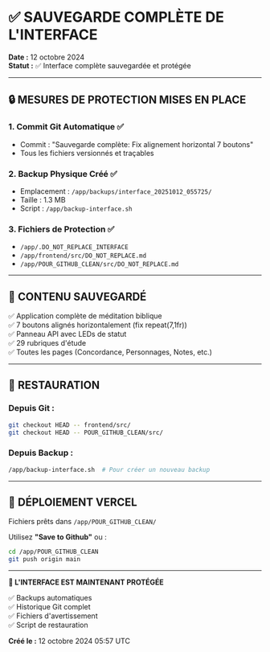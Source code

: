 # ✅ SAUVEGARDE COMPLÈTE DE L'INTERFACE

**Date :** 12 octobre 2024  
**Statut :** ✅ Interface complète sauvegardée et protégée

---

## 🔒 MESURES DE PROTECTION MISES EN PLACE

### 1. Commit Git Automatique ✅
- Commit : "Sauvegarde complète: Fix alignement horizontal 7 boutons"
- Tous les fichiers versionnés et traçables

### 2. Backup Physique Créé ✅
- Emplacement : `/app/backups/interface_20251012_055725/`
- Taille : 1.3 MB
- Script : `/app/backup-interface.sh`

### 3. Fichiers de Protection ✅
- `/app/.DO_NOT_REPLACE_INTERFACE`
- `/app/frontend/src/DO_NOT_REPLACE.md`
- `/app/POUR_GITHUB_CLEAN/src/DO_NOT_REPLACE.md`

---

## 📁 CONTENU SAUVEGARDÉ

✅ Application complète de méditation biblique  
✅ 7 boutons alignés horizontalement (fix repeat(7,1fr))  
✅ Panneau API avec LEDs de statut  
✅ 29 rubriques d'étude  
✅ Toutes les pages (Concordance, Personnages, Notes, etc.)  

---

## 🔄 RESTAURATION

### Depuis Git :
```bash
git checkout HEAD -- frontend/src/
git checkout HEAD -- POUR_GITHUB_CLEAN/src/
```

### Depuis Backup :
```bash
/app/backup-interface.sh  # Pour créer un nouveau backup
```

---

## 🚀 DÉPLOIEMENT VERCEL

Fichiers prêts dans `/app/POUR_GITHUB_CLEAN/`

Utilisez **"Save to Github"** ou :
```bash
cd /app/POUR_GITHUB_CLEAN
git push origin main
```

---

**🔐 L'INTERFACE EST MAINTENANT PROTÉGÉE**

✅ Backups automatiques  
✅ Historique Git complet  
✅ Fichiers d'avertissement  
✅ Script de restauration  

**Créé le :** 12 octobre 2024 05:57 UTC

